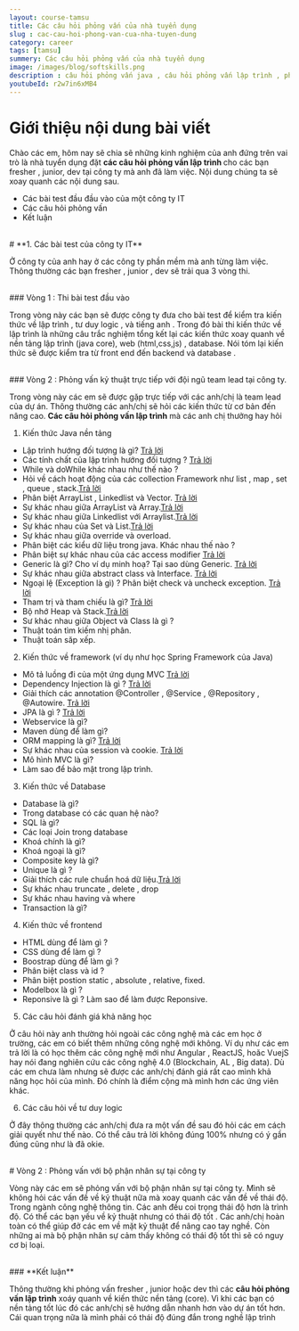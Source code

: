 ```yaml
---
layout: course-tamsu
title: Các câu hỏi phỏng vấn của nhà tuyển dụng
slug : cac-cau-hoi-phong-van-cua-nha-tuyen-dung
category: career
tags: [tamsu]
summery: Các câu hỏi phỏng vấn của nhà tuyển dụng  
image: /images/blog/softskills.png
description : câu hỏi phỏng vấn java , câu hỏi phỏng vấn lập trình , phỏng vấn tại doanh nghiệp
youtubeId: r2w7in6xMB4
---
```


# **Giới thiệu nội dung bài viết**

Chào các em, hôm nay sẽ chia sẽ những kinh nghiệm của anh đứng trên vai trò là nhà tuyển dụng đặt <b>các câu hỏi phỏng vấn lập trình </b> cho các bạn fresher , junior, dev tại công ty mà anh đã làm việc. Nội dung chúng ta sẽ xoay quanh các nội dung sau.

- Các bài test đầu  đầu vào của một công ty IT
- Các câu hỏi phỏng vấn
- Kết luận

<br>
# **1. Các bài test của công ty IT**

Ở công ty của anh hay ở các công ty phần mềm mà anh từng làm việc. Thông thường các bạn fresher , junior , dev sẽ trải qua 3 vòng thi.

<br>
### Vòng 1 : Thi bài test đầu vào

Trong vòng này các bạn sẽ được công ty đưa cho bài test để kiểm tra kiến thức về lập trình , tư duy logic , và tiếng anh . Trong đó bài thi kiến thức về lập trình là những câu trắc nghiệm tổng kết lại các kiến thức xoay quanh về nền tảng lập trình (java core), web (html,css,js) , database. Nói tóm lại kiến thức sẽ được kiểm tra từ front end đến backend và database .

<br>
### Vòng 2 : Phỏng vấn kỷ thuật trực tiếp với đội ngũ team lead tại công ty.

Trong vòng này các em sẽ được gặp trực tiếp với các anh/chị là team lead của dự án. Thông thường các anh/chị sẽ hỏi các kiến thức từ cơ bản đến nâng cao. <b>Các câu hỏi phỏng vấn lập trình</b> mà các anh chị thưởng hay hỏi

1. Kiến thức Java nền tảng
  + Lập trình hướng đối tượng là gì? [Trả lời](https://levunguyen.com/laptrinhjava/2020/04/01/lap-trinh-huong-doi-tuong-trong-java/)
  + Các tính chất của lập trình hướng đối tượng ? [Trả lời](https://levunguyen.com/laptrinhjava/2020/04/01/lap-trinh-huong-doi-tuong-trong-java/)
  + While và doWhile khác nhau như thế nào ?
  + Hỏi về cách hoạt động của các collection Framework như list , map , set , queue , stack.[Trả lời](https://levunguyen.com/laptrinhjava/2020/04/04/cac-tap-hop-trong-lap-trinh-java/)
  + Phân biệt ArrayList , Linkedlist và Vector. [Trả lời](https://levunguyen.com/laptrinhjava/2020/04/04/cac-tap-hop-trong-lap-trinh-java/)
  + Sự khác nhau giữa ArrayList và Array.[Trả lời](https://levunguyen.com/laptrinhjava/2020/04/04/cac-tap-hop-trong-lap-trinh-java/)
  + Sự khác nhau giữa Linkedlist với Arraylist.[Trả lời](https://levunguyen.com/laptrinhjava/2020/04/04/cac-tap-hop-trong-lap-trinh-java/)
  + Sự khác nhau của Set và List.[Trả lời](https://levunguyen.com/laptrinhjava/2020/04/04/cac-tap-hop-trong-lap-trinh-java/)
  + Sự khác nhau giữa override và overload.
  + Phân biệt các kiểu dữ liệu trong java. Khác nhau thế nào ?
  + Phân biệt sự khác nhau của các access modifier [Trả lời](https://levunguyen.com/laptrinhjava/2020/04/05/phan-biet-access-modifier-trong-java/)
  + Generic là gì? Cho ví dụ minh hoạ? Tại sao dùng Generic. [Trả lời](https://levunguyen.com/laptrinhjava/2020/04/03/generic-la-gi/)
  + Sự khác nhau giữa abstract class và Interface. [Trả lời](https://levunguyen.com/laptrinhjava/2020/04/02/su-khac-nhau-giua-abstract-interface/)
  + Ngoại lệ (Exception là gì) ? Phân biệt check và uncheck exception.
  [Trả lời](https://levunguyen.com/laptrinhjava/2020/04/11/ngoai-le-trong-lap-trinh-java/)
  + Tham trị và tham chiếu là gì? [Trả lời](https://levunguyen.com/laptrinhjava/2020/04/06/tham-tri-va-tham-chieu-trong-lap-trinh-java/)
  + Bộ nhớ Heap và Stack.[Trả lời](https://levunguyen.com/laptrinhjava/2020/04/07/phan-biet-bo-nho-heap-va-stack/)
  + Sư khác nhau giữa Object và Class là gì ?
  + Thuật toán tìm kiếm nhị phân.
  + Thuật toán săp xếp.

2. Kiến thức về framework (ví dụ như học Spring Framework của Java)
  + Mô tả luồng đi của một ứng dụng MVC [Trả lời](https://levunguyen.com/laptrinhspring/2020/04/12/spring-mvc-la-gi/)
  + Dependency Injection là gì ? [Trả lời](https://levunguyen.com/laptrinhspring/2020/04/13/dependency-injection-la-gi/)
  + Giải thích các annotation @Controller , @Service , @Repository , @Autowire.  [Trả lời](https://levunguyen.com/laptrinhspring/2020/05/08/spring-annotation/)
  + JPA là gì ? [Trả lời](https://levunguyen.com/laptrinhspring/2020/05/06/spring-jpa-la-gi/)
  + Webservice là gì?
  + Maven dùng để làm gì?
  + ORM mapping là gì? [Trả lời](https://levunguyen.com/laptrinhspring/2020/05/06/spring-jpa-la-gi/)
  + Sự khác nhau của session và cookie. [Trả lời](https://levunguyen.com/laptrinhspring/2020/04/23/phan-biet-session-cookie/)
  + Mô hình MVC là gì?
  + Làm sao để bảo mật trong lập trình.

3. Kiến thức về Database
  + Database là gì?
  + Trong database có các quan hệ nào?
  + SQL là gì?
  + Các loại Join trong database
  + Khoá chính là gì?
  + Khoá ngoại là gì?
  + Composite key là gì?
  + Unique là gì ?
  + Giải thích các rule chuẩn hoá dữ liệu.[Trả lời](https://levunguyen.com/database/2020/05/03/cac-buoc-chuan-hoa-du-lieu/)
  + Sự khác nhau truncate , delete , drop
  + Sự khác nhau having và where
  + Transaction là gì?

4. Kiến thức về frontend
  + HTML dùng để làm gì ?
  + CSS dùng để làm gì ?
  + Boostrap dùng để làm gì ?
  + Phân biệt class và id ?
  + Phân biệt postion static , absolute , relative, fixed.
  + Modelbox là gì ?
  + Reponsive là gì ? Làm sao để làm được Reponsive.

5. Các câu hỏi đánh giá khả năng học

Ở câu hỏi này anh thường hỏi ngoài các công nghệ mà các em học ở trường, các em có biết thêm những công nghệ mới không. Ví dụ như các em trả lời là có học thêm các công nghệ mới như Angular , ReactJS, hoăc VuejS hay nói đang nghiên cứu các công nghệ 4.0 (Blockchain, AL , Big data). Dù các em chưa làm nhưng sẽ được các anh/chị đánh giá rất cao mình khả năng học hỏi của mình. Đó chính là điểm cộng mà mình hơn các ứng viên khác.

6. Các câu hỏi về tư duy logic

Ở đây thông thường các anh/chị đưa ra một vấn đề sau đó hỏi các em cách giải quyết như thế nào. Có thể câu trả lời không đúng 100% nhưng có ý gần đúng cũng như là đã okie.

<br>
# Vòng 2 : Phỏng vấn với bộ phận nhân sự tại công ty

Vòng này các em sẽ phỏng vấn với bộ phận nhân sự tại công ty. Mình sẽ không hỏi các vấn đề về kỷ thuật nữa mà xoay quanh các vấn đề về thái độ. Trong ngành công nghệ thông tin. Các anh đều coi trọng thái độ hơn là trình độ. Có thể các bạn yếu về kỷ thuật nhưng có thái độ tốt . Các anh/chị hoàn toàn có thể giúp đở các em về mặt kỷ thuật để nâng cao tay nghề. Còn những ai mà bộ phận nhân sự cảm thấy không có thái độ tốt thì sẽ có nguy cơ bị loại.

<br>
### **Kết luận**

Thông thường khi phỏng vấn fresher , junior hoặc dev thì các <b>câu hỏi phỏng vấn lập trình</b> xoáy quanh về kiến thức nền tảng (core). Vì khi các bạn có nền tảng tốt lúc đó các anh/chị sẽ hướng dẫn nhanh hơn vào dự án tốt hơn. Cái quan trọng nữa là mình phải có thái độ đúng đắn trong nghề lập trình
